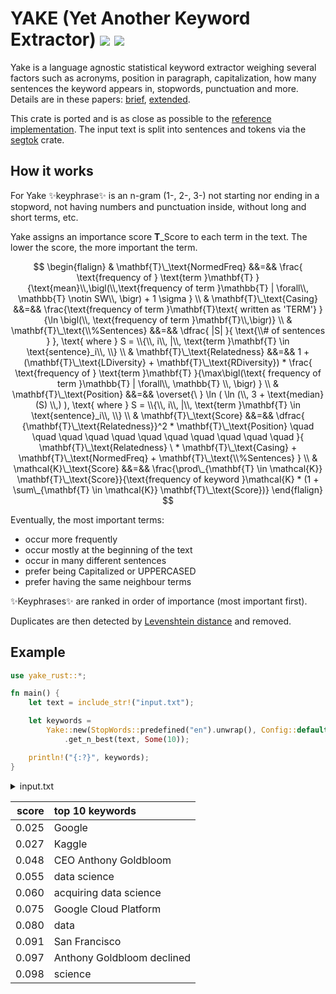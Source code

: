 # YAKE (Yet Another Keyword Extractor) [![](https://img.shields.io/crates/v/yake-rust.svg)](https://crates.io/crates/yake-rust) [![](https://docs.rs/yake-rust/badge.svg)](https://docs.rs/yake-rust/)

Yake is a language agnostic statistical keyword extractor weighing several factors such as acronyms, position in
paragraph, capitalization, how many sentences the keyword appears in, stopwords, punctuation and more. Details are in
these papers: [brief](https://repositorio.inesctec.pt/server/api/core/bitstreams/ef121a01-a0a6-4be8-945d-3324a58fc944/content),
[extended](https://doi.org/10.1016/j.ins.2019.09.013).

This crate is ported and is as close as possible to the [reference implementation](https://github.com/LIAAD/yake/).
The input text is split into sentences and tokens via the [segtok](https://github.com/xamgore/segtok) crate.

## How it works

For Yake ✨keyphrase✨ is an n-gram (1-, 2-, 3-) not starting nor ending in a stopword, not having numbers and punctuation inside, without long and short terms, etc.

Yake assigns an importance score $\mathbf{T}\_\text{Score}$ to each term in the text. The lower the score, the more important the term.

$$
\begin{flalign}
& \mathbf{T}\_\text{NormedFreq} &&=&& \frac{ \text{frequency of } \text{term }\mathbf{T} }{\text{mean}\\,\bigl(\\,\text{frequency of term }\mathbb{T} | \forall\\, \mathbb{T} \notin SW\\, \bigr) + 1 \sigma }  \\
& \mathbf{T}\_\text{Casing} &&=&& \frac{\text{frequency of term }\mathbf{T}\text{ written as 'TERM'} }{\ln \bigl(\\, \text{frequency of term }\mathbf{T}\\,\bigr)}  \\
& \mathbf{T}\_\text{\\%Sentences} &&=&& \dfrac{ |S| }{ \text{\\# of sentences } }, \text{ where } S = \\{\\, i\\, |\\, \text{term }\mathbf{T} \in \text{sentence}_i\\, \\} \\
& \mathbf{T}\_\text{Relatedness} &&=&& 1 + (\mathbf{T}\_\text{LDiversity} + \mathbf{T}\_\text{RDiversity}) * \frac{ \text{frequency of } \text{term }\mathbf{T} }{\max\bigl(\text{ frequency of term }\mathbb{T} | \forall\\, \mathbb{T} \\, \bigr) } \\
& \mathbf{T}\_\text{Position} &&=&& \overset{\ } \ln ( \ln (\\, 3 + \text{median}(S) \\,) ), \text{ where } S = \\{\\, i\\, |\\, \text{term }\mathbf{T} \in \text{sentence}_i\\, \\} \\
& \mathbf{T}\_\text{Score} &&=&& \dfrac{ {\mathbf{T}\_\text{Relatedness}}^2 * \mathbf{T}\_\text{Position} \quad \quad \quad \quad \quad \quad \quad \quad \quad \quad \quad }{ \mathbf{T}\_\text{Relatedness} \ * \mathbf{T}\_\text{Casing} + \mathbf{T}\_\text{NormedFreq} + \mathbf{T}\_\text{\\%Sentences} } \\
& \mathcal{K}\_\text{Score} &&=&& \frac{\prod\_{\mathbf{T} \in \mathcal{K}} \mathbf{T}\_\text{Score}}{\text{frequency of keyword }\mathcal{K} * (1 + \sum\_{\mathbf{T} \in \mathcal{K}} \mathbf{T}\_\text{Score})}
\end{flalign}
$$

Eventually, the most important terms:
- occur more frequently
- occur mostly at the beginning of the text
- occur in many different sentences
- prefer being Capitalized or UPPERCASED
- prefer having the same neighbour terms

✨Keyphrases✨ are ranked in order of importance (most important first).

Duplicates are then detected by [Levenshtein distance](https://en.wikipedia.org/wiki/Levenshtein_distance) and removed.

## Example

```rust
use yake_rust::*;

fn main() {
    let text = include_str!("input.txt");

    let keywords =
        Yake::new(StopWords::predefined("en").unwrap(), Config::default())
            .get_n_best(text, Some(10));

    println!("{:?}", keywords);
}
```

<details><summary>input.txt</summary>

> **Google** is **acquiring** **data science** community **Kaggle**. Sources tell us that **Google** is acquiring **Kaggle**,
> a platform that hosts **data science** and machine learning competitions. Details about the transaction remain somewhat
> vague, but given that **Google** is hosting its Cloud Next conference in **San Francisco** this week, the official announcement could come as early as tomorrow.
> Reached by phone, **Kaggle** co-founder **CEO Anthony Goldbloom** **declined** to deny that the acquisition is happening.
> **Google** itself declined 'to comment on rumors'. **Kaggle**, which has about half a million **data** scientists on its platform,
> was founded by Goldbloom and Ben Hamner in 2010.
> The service got an early start and even though it has a few competitors like DrivenData, TopCoder and HackerRank,
> it has managed to stay well ahead of them by focusing on its specific niche.
> The service is basically the de facto home for running **data science** and machine learning competitions.
> With **Kaggle**, **Google** is buying one of the largest and most active communities for **data** scientists - and with that,
> it will get increased mindshare in this community, too (though it already has plenty of that thanks to Tensorflow
> and other projects). **Kaggle** has a bit of a history with **Google**, too, but that's pretty recent. Earlier this month,
> **Google** and **Kaggle** teamed up to host a $100,000 machine learning competition around classifying YouTube videos.
> That competition had some deep integrations with the **Google** **Cloud Platform**, too. Our understanding is that **Google**
> will keep the service running - likely under its current name. While the acquisition is probably more about
> **Kaggle**'s community than technology, **Kaggle** did build some interesting tools for hosting its competition
> and 'kernels', too. On **Kaggle**, kernels are basically the source code for analyzing **data** sets and developers can
> share this code on the platform (the company previously called them 'scripts').
> Like similar competition-centric sites, **Kaggle** also runs a job board, too. It's unclear what **Google** will do with
> that part of the service. According to Crunchbase, **Kaggle** raised \$12.5 million (though PitchBook says it's \$12.75)
> since its launch in 2010. Investors in **Kaggle** include Index Ventures, SV Angel, Max Levchin, Naval Ravikant,
> **Google** chief economist Hal Varian, Khosla Ventures and Yuri Milner
</details>

| score | top 10 keywords            |
|------:|:---------------------------|
| 0.025 | Google                     |
| 0.027 | Kaggle                     |
| 0.048 | CEO Anthony Goldbloom      |
| 0.055 | data science               |
| 0.060 | acquiring data science     |
| 0.075 | Google Cloud Platform      |
| 0.080 | data                       |
| 0.091 | San Francisco              |
| 0.097 | Anthony Goldbloom declined |
| 0.098 | science                    |
